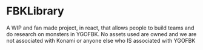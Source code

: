 # FBKLibrary
A WIP and fan made project, in react, that allows people to build teams and do research on monsters in YGOFBK. No assets used are owned and we are not associated with Konami or anyone else who IS associated with YGOFBK

